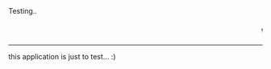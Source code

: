 <html>
<head> Testing.. </head>
<body>
<h3><marquee> Welcome to Application</marquee></h3>
<hr>
<p>this application is just to test... :)</p>
</body>
</html>
